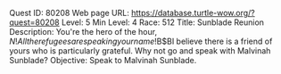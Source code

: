 Quest ID: 80208
Web page URL: https://database.turtle-wow.org/?quest=80208
Level: 5
Min Level: 4
Race: 512
Title: Sunblade Reunion
Description: You're the hero of the hour, $N! All the refugees are speaking your name!$B$BI believe there is a friend of yours who is particularly grateful. Why not go and speak with Malvinah Sunblade?
Objective: Speak to Malvinah Sunblade.
